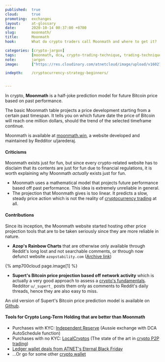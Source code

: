 ```yaml
---
published:  true
cloud:      true
promoting:  exchanges
layout:     at-glossary
date:       2020-10-14 00:37:00 +0700
slug:       moonmath/
title:      Moonmath
hook:       What do crypto traders call Moonmath and where to get it?

categories: [crypto-jargon]
tags:       [moonmath, dca, crypto-trading-technique, trading-technique]
note:       jargon
image:      ["https://res.cloudinary.com/atnetcloud/image/upload/v1602737929/pexels-vladyslav-dushenkovsky-4100130_kxv0kl.jpg", "https://res.cloudinary.com/atnetcloud/image/upload/v1602737879/Screenshot_2020-10-15_at_11.54.50_AM_fckiu6.jpg"]

indepth:    /cryptocurrency-strategy-beginners/


---
```


In crypto, **Moonmath** is a half-joke prediction model for future Bitcoin price based on past performance.

The basic Moonmath table projects a price development starting from a certain past timespan. It tells you on which future date the price of Bitcoin will reach one million dollars, should the trend of the selected timeframe continue.

Moonmath is available at [moonmath.win](https://www.moonmath.win/), a website developed and maintained by Redditor u/jarederaj.

#### Criticisms

Moonmath exists just for fun, but since every crypto-related website has to disclaim that its contents are just for fun due to financial regulations, it is worth explaining why Moonmath *actually* exists just for fun.

* Moonmath uses a mathematical model that projects future performance based off past performance. This idea is extremely unreliable in general.
* The projection that Moonmath gives is too linear. It predicts a slow, steady price action which is not the reality of [cryptocurrency trading](/blog/trading/) at all.

#### Contributions

Since its inception, the Moonmath website started hosting other price projection tools that are to be taken seriously since they are more reliable in nature.

* **Azop's Rainbow Charts** that are otherwise only available through Reddit's long lost and not searchable comments, or through now defunct website `azopstability.com` ([Archive link](https://web.archive.org/web/20180829163949/https://azopstability.com/understanding-the-charts/))

{% amp700cloud page.image[1] %}

* **Supert's Bitcoin price projection based off network activity** which is actually a very good approach to assess a [crypto's fundamentals](/pow-fundamentals/). Redditor `u/_supert_` posts them only as comments to Reddit's daily threads, hence they are also easy to miss.

An old version of Supert's Bitcoin price prediction model is available on [Github](https://github.com/supert-is-taken/bitcoin-tx-model).


#### Tools for Crypto Long-Term Holding that are better than Moonmath

* Purchases with KYC: [Independent Reserve](http://bit.ly/at-indyres) (Aussie exchange with DCA AutoSchedule function)
* Purchases with no KYC: [LocalCryptos](https://bit.ly/2YD6gmA) (The state of the art in [crypto P2P trading](/glossary/p2p/))
* [Ledger wallet deals from ATNET's Eternal Black Friday](/blackfriday/#august-2020-deal-ledger-wallets-bundles---16-21-discount)
* ...Or go for some other [crypto wallet](/altcoin-wallets/)
